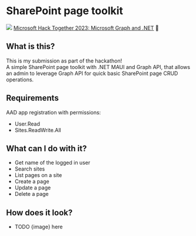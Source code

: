 # SharePoint page toolkit
![](https://raw.githubusercontent.com/microsoft/hack-together/main/assets/banner.png)
[Microsoft Hack Together 2023: Microsoft Graph and .NET](https://github.com/microsoft/hack-together) 🦒  

## What is this?
This is my submission as part of the hackathon!  
A simple SharePoint page toolkit with .NET MAUI and Graph API, that allows an admin to leverage Graph API for quick basic SharePoint page CRUD operations. 

## Requirements
AAD app registration with permissions:  
- User.Read
- Sites.ReadWrite.All

## What can I do with it?
- Get name of the logged in user
- Search sites
- List pages on a site
- Create a page
- Update a page
- Delete a page

## How does it look?
 - TODO {image} here

